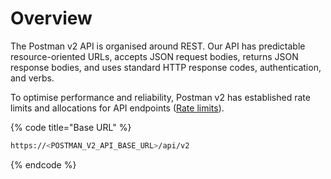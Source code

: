 # Overview

The Postman v2 API is organised around REST. Our API has predictable resource-oriented URLs, accepts JSON request bodies, returns JSON response bodies, and uses standard HTTP response codes, authentication, and verbs.

To optimise performance and reliability, Postman v2 has established rate limits and allocations for API endpoints ([Rate limits](rate-limits.md)).

{% code title="Base URL" %}
```sh
https://<POSTMAN_V2_API_BASE_URL>/api/v2
```
{% endcode %}
